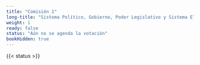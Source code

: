 ```yaml
---
title: "Comisión 1" 
long-title: "Sistema Político, Gobierno, Poder Legislativo y Sistema Electoral"
weight: 1
ready: false
status: "Aún no se agenda la votación"
bookHidden: true
---
```

{{< status >}}
